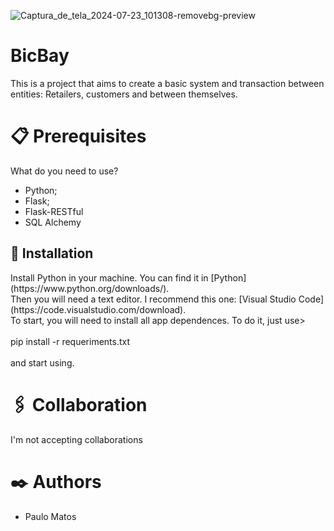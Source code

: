 
![Captura_de_tela_2024-07-23_101308-removebg-preview](https://github.com/user-attachments/assets/12000973-c197-47f9-9c71-5fa0cf77d884)

<h1>BicBay</h1>
This is a project that aims to create a basic system and transaction between entities: Retailers, customers and between themselves.

<h1>📋 Prerequisites</h1>
What do you need to use?
<ul>
  <li>Python;</li>
  <li>Flask;</li>
  <li>Flask-RESTful</li>
  <li>SQL Alchemy</li>
</ul>

<h2>🔧 Installation</h2>
<p>Install Python in your machine. You can find it in [Python](https://www.python.org/downloads/). <br>
  Then you will need a text editor. I recommend this one: [Visual Studio Code](https://code.visualstudio.com/download).<br>
  To start, you will need to install all app dependences. To do it, just use> <br><br>pip install -r requeriments.txt<br><br>and start using.
</p>


<h1>🖇️ Collaboration</h1>
I'm not accepting collaborations

<h1>✒️ Authors</h1>
<ul>
<li>Paulo Matos</li>
</ul>

